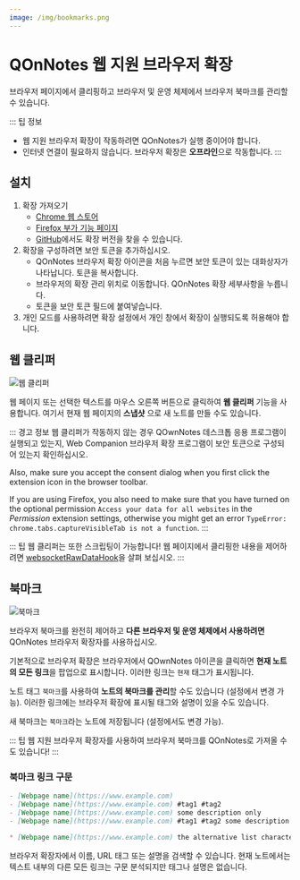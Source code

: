 ```yaml
---
image: /img/bookmarks.png
---
```


# QOnNotes 웹 지원 브라우저 확장

브라우저 페이지에서 클리핑하고 브라우저 및 운영 체제에서 브라우저 북마크를 관리할 수 있습니다.

::: 팁 정보

- 웹 지원 브라우저 확장이 작동하려면 QOnNotes가 실행 중이어야 합니다.
- 인터넷 연결이 필요하지 않습니다. 브라우저 확장은 **오프라인**으로 작동합니다. :::

## 설치

1. 확장 가져오기
   - [Chrome 웹 스토어](https://chrome.google.com/webstore/detail/qownnotes-web-companion/pkgkfnampapjbopomdpnkckbjdnpkbkp)
   - [Firefox 부가 기능 페이지](https://addons.mozilla.org/firefox/addon/qownnotes-web-companion)
   - [GitHub](https://github.com/qownnotes/web-companion/)에서도 확장 버전을 찾을 수 있습니다.
2. 확장을 구성하려면 보안 토큰을 추가하십시오.
   - QOnNotes 브라우저 확장 아이콘을 처음 누르면 보안 토큰이 있는 대화상자가 나타납니다. 토큰을 복사합니다.
   - 브라우저의 확장 관리 위치로 이동합니다. QOnNotes 확장 세부사항을 누릅니다.
   - 토큰을 보안 토큰 필드에 붙여넣습니다.
3. 개인 모드를 사용하려면 확장 설정에서 개인 창에서 확장이 실행되도록 허용해야 합니다.

## 웹 클리퍼

![웹 클리퍼](/img/web-clipper.png)

웹 페이지 또는 선택한 텍스트를 마우스 오른쪽 버튼으로 클릭하여 **웹 클리퍼** 기능을 사용합니다. 여기서 현재 웹 페이지의 **스냅샷** 으로 새 노트를 만들 수도 있습니다.

::: 경고 정보 웹 클리퍼가 작동하지 않는 경우 QOwnNotes 데스크톱 응용 프로그램이 실행되고 있는지, Web Companion 브라우저 확장 프로그램이 보안 토큰으로 구성되어 있는지 확인하십시오.

Also, make sure you accept the consent dialog when you first click the extension icon in the browser toolbar.

If you are using Firefox, you also need to make sure that you have turned on the optional permission `Access your data for all websites` in the _Permission_ extension settings, otherwise you might get an error `TypeError: chrome.tabs.captureVisibleTab is not a function`. :::

::: 팁 웹 클리퍼는 또한 스크립팅이 가능합니다! 웹 페이지에서 클리핑한 내용을 제어하려면 [websocketRawDataHook](../scripting/hooks.md#websocketrawdatahook)을 살펴 보십시오. :::

## 북마크

![북마크](/img/bookmarks.png)

브라우저 북마크를 완전히 제어하고 **다른 브라우저 및 운영 체제에서 사용하려면** QOnNotes 브라우저 확장자를 사용하십시오.

기본적으로 브라우저 확장은 브라우저에서 QOwnNotes 아이콘을 클릭하면 **현재 노트의 모든 링크**을 팝업으로 표시합니다. 이러한 링크는 `현재` 태그가 표시됩니다.

노트 태그 `북마크`를 사용하여 **노트의 북마크를 관리**할 수도 있습니다 (설정에서 변경 가능). 이러한 링크에는 브라우저 확장에 표시될 태그와 설명이 있을 수도 있습니다.

새 북마크는 `북마크`라는 노트에 저장됩니다 (설정에서도 변경 가능).

::: 팁
웹 지원 브라우저 확장자를 사용하여 브라우저 북마크를 QOnNotes로 가져올 수도 있습니다!
:::

### 북마크 링크 구문

```markdown
- [Webpage name](https://www.example.com)
- [Webpage name](https://www.example.com) #tag1 #tag2
- [Webpage name](https://www.example.com) some description only
- [Webpage name](https://www.example.com) #tag1 #tag2 some description and tags

* [Webpage name](https://www.example.com) the alternative list character also works
```

브라우저 확장자에서 이름, URL 태그 또는 설명을 검색할 수 있습니다. 현재 노트에서는 텍스트 내부의 다른 모든 링크는 구문 분석되지만 태그나 설명은 없습니다.

